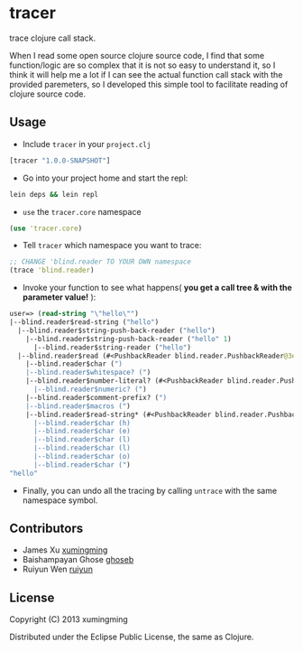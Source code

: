 # tracer

trace clojure call stack.

When I read some open source clojure source code, I find that some function/logic are so complex that it is not so easy to understand it, so I think it will help me a lot if I can see the actual function call stack with the provided paremeters, so I developed this simple tool to facilitate reading of clojure source code.

## Usage

* Include `tracer` in your `project.clj`

```clojure
[tracer "1.0.0-SNAPSHOT"]
```

* Go into your project home and start the repl:

```bash
lein deps && lein repl
```

* `use` the `tracer.core` namespace

```clojure
(use 'tracer.core)
```

* Tell `tracer` which namespace you want to trace:

```clojure
;; CHANGE 'blind.reader TO YOUR OWN namespace
(trace 'blind.reader)
```

* Invoke your function to see what happens( **you get a call tree & with the parameter value!** ):

```clojure
user=> (read-string "\"hello\"")
|--blind.reader$read-string ("hello")
  |--blind.reader$string-push-back-reader ("hello")
    |--blind.reader$string-push-back-reader ("hello" 1)
      |--blind.reader$string-reader ("hello")
  |--blind.reader$read (#<PushbackReader blind.reader.PushbackReader@3eae3da8> true nil false)
    |--blind.reader$char (")
    |--blind.reader$whitespace? (")
    |--blind.reader$number-literal? (#<PushbackReader blind.reader.PushbackReader@3eae3da8> ")
      |--blind.reader$numeric? (")
    |--blind.reader$comment-prefix? (")
    |--blind.reader$macros (")
    |--blind.reader$read-string* (#<PushbackReader blind.reader.PushbackReader@3eae3da8> ")
      |--blind.reader$char (h)
      |--blind.reader$char (e)
      |--blind.reader$char (l)
      |--blind.reader$char (l)
      |--blind.reader$char (o)
      |--blind.reader$char (")
"hello"
```

* Finally, you can undo all the tracing by calling `untrace` with the
same namespace symbol.

## Contributors
* James Xu [xumingming](https://github.com/xumingming)
* Baishampayan Ghose [ghoseb](https://github.com/ghoseb)
* Ruiyun Wen [ruiyun](https://github.com/Ruiyun)

## License

Copyright (C) 2013 xumingming

Distributed under the Eclipse Public License, the same as Clojure.
